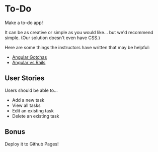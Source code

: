# To-Do

Make a to-do app!

It can be as creative or simple as you would like... but we'd recommend simple. (Our solution doesn't even have CSS.)

Here are some things the instructors have written that may be helpful:
- [Angular Gotchas](https://github.com/ga-wdi-lessons/angular-review/blob/master/angular-gotchas.md)
- [Angular vs Rails](https://github.com/ga-wdi-lessons/angular_spa_intro/blob/master/readme.md#comparison-to-rails)

## User Stories

Users should be able to...

- Add a new task
- View all tasks
- Edit an existing task
- Delete an existing task

## Bonus

Deploy it to Github Pages!
